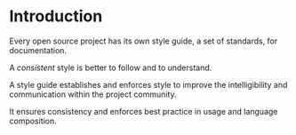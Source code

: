 # Introduction

Every open source project has its own style guide, a set of standards, for documentation.

A *consistent* style is better to follow and to understand.

A style guide establishes and enforces style to improve the intelligibility and communication within the project community.

It ensures consistency and enforces best practice in usage and language composition.